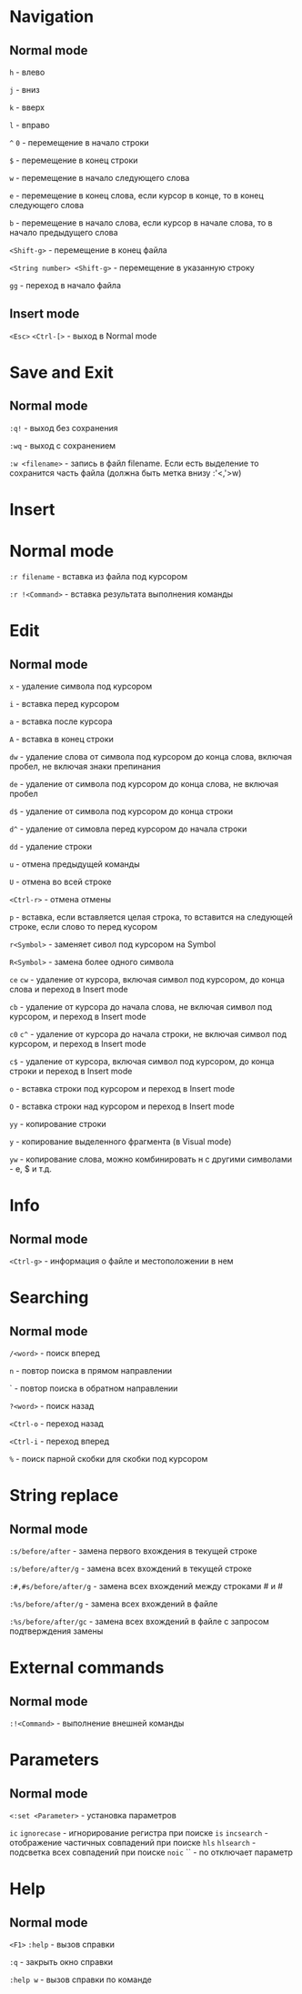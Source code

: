 # Navigation
## Normal mode
`h` - влево

`j` - вниз

`k` - вверх

`l` - вправо

`^` `0` - перемещение в начало строки

`$` - перемещение в конец строки

`w` - перемещение в начало следующего слова

`e` - перемещение в конец слова, если курсор в конце, то в конец следующего слова

`b` - перемещение в начало слова, если курсор в начале слова, то в начало предыдущего слова

`<Shift-g>` - перемещение в конец файла

`<String number> <Shift-g>` - перемещение в указанную строку

`gg` - переход в начало файла

## Insert mode
`<Esc>` `<Ctrl-[>` - выход в Normal mode


# Save and Exit
## Normal mode
`:q!` - выход без сохранения

`:wq` - выход с сохранением

`:w <filename>` - запись в файл filename. Если есть выделение то сохранится часть файла (должна быть метка внизу :'<,'>w)


# Insert
# Normal mode
`:r filename` - вставка из файла под курсором

`:r !<Command>` - вставка результата выполнения команды


# Edit
## Normal mode
`x` - удаление символа под курсором

`i` - вставка перед курсором

`a` - вставка после курсора

`A` - вставка в конец строки

`dw` - удаление слова от символа под курсором до конца слова, включая пробел, не включая знаки препинания

`de` - удаление от символа под курсором до конца слова, не включая пробел

`d$` - удаление от символа под курсором до конца строки

`d^` - удаление от симовла перед курсором до начала строки

`dd` - удаление строки

`u` - отмена предыдущей команды

`U` - отмена во всей строке

`<Ctrl-r>` - отмена отмены

`p` - вставка, если вставляется целая строка, то вставится на следующей строке, если слово то перед кусором

`r<Symbol>` - заменяет сивол под курсором на Symbol

`R<Symbol>` - замена более одного символа

`ce` `cw` - удаление от курсора, включая символ под курсором, до конца слова и переход в Insert mode

`cb` - удаление от курсора до начала слова, не включая символ под курсором, и переход в Insert mode

`c0` `c^` - удаление от курсора до начала строки, не включая символ под курсором, и переход в Insert mode

`c$` - удаление от курсора, включая символ под курсором, до конца строки и переход в Insert mode

`o` - вставка строки под курсором и переход в Insert mode

`O` - вставка строки над курсором и переход в Insert mode

`yy` - копирование строки

`y` - копирование выделенного фрагмента (в Visual mode)

`yw` - копирование слова, можно комбинировать н с другими символами - e, $ и т.д.


# Info
## Normal mode
`<Ctrl-g>` - информация о файле и местоположении в нем


# Searching
## Normal mode
`/<word>` - поиск вперед

`n` - повтор поиска в прямом направлении

`<Shift-n> - повтор поиска в обратном направлении

`?<word>` - поиск назад

`<Ctrl-o` - переход назад

`<Ctrl-i` - переход вперед

`%` - поиск парной скобки для скобки под курсором


# String replace
## Normal mode
`:s/before/after` - замена первого вхождения в текущей строке

`:s/before/after/g` - замена всех вхождений в текущей строке

`:#,#s/before/after/g` - замена всех вхождений между строками # и #

`:%s/before/after/g` - замена всех вхождений в файле

`:%s/before/after/gc` - замена всех вхождений в файле с запросом подтверждения замены


# External commands
## Normal mode
`:!<Command>` - выполнение внешней команды


# Parameters
## Normal mode

`<:set <Parameter>` - установка параметров

`ic` `ignorecase` - игнорирование регистра при поиске
`is` `incsearch` - отображение частичных совпадений при поиске
`hls` `hlsearch` - подсветка всех совпадений при поиске
`noic` `` - no отключает параметр

# Help
## Normal mode
`<F1>` `:help` - вызов справки

`:q` - закрыть окно справки

`:help w` - вызов справки по команде
